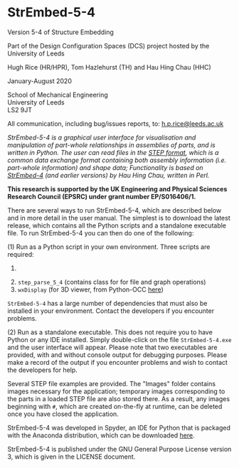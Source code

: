 # StrEmbed-5-4

Version 5-4 of Structure Embedding

Part of the Design Configuration Spaces (DCS) project hosted by the University of Leeds

Hugh Rice (HR/HPR), Tom Hazlehurst (TH) and Hau Hing Chau (HHC)

January-August 2020

School of Mechanical Engineering  
University of Leeds  
LS2 9JT

All communication, including bug/issues reports, to: h.p.rice@leeds.ac.uk

<i> StrEmbed-5-4 is a graphical user interface for visualisation and manipulation of part-whole relationships in assemblies of parts, and is written in Python. The user can read files in the [STEP format](https://en.wikipedia.org/wiki/ISO_10303-21), which is a common data exchange format containing both assembly information (i.e. part-whole information) and shape data; Functionality is based on [StrEmbed-4](https://github.com/hhchau/StrEmbed-4) (and earlier versions) by Hau Hing Chau, written in Perl.</i>  

<b>This research is supported by the UK Engineering and Physical Sciences Research Council (EPSRC) under grant number EP/S016406/1.</b>

There are several ways to run StrEmbed-5-4, which are described below and in more detail in the user manual. The simplest is to download the latest release, which contains all the Python scripts and a standalone executable file. To run StrEmbed-5-4 you can then do one of the following:

(1) Run as a Python script in your own environment. Three scripts are required:

1. ```StrEmbed_5_4 (main script)
2. ```step_parse_5_4``` (contains class for for file and graph operations)
3. ```wxDisplay``` (for 3D viewer, from Python-OCC [here](https://github.com/tpaviot/pythonocc-core))

```StrEmbed-5-4``` has a large number of dependencies that must also be installed in your environment. Contact the developers if you encounter problems.

(2) Run as a standalone executable. This does not require you to have Python or any IDE installed. Simply double-click on the file ```StrEmbed-5-4.exe``` and the user interface will appear. Please note that two executables are provided, with and without console output for debugging purposes. Please make a record of the output if you encounter problems and wish to contact the developers for help.

Several STEP file examples are provided. The "Images" folder contains images necessary for the application; temporary images corresponding to the parts in a loaded STEP file are also stored there. As a result, any images beginning with ```#```, which are created on-the-fly at runtime, can be deleted once you have closed the application.

StrEmbed-5-4 was developed in Spyder, an IDE for Python that is packaged with the Anaconda distribution, which can be downloaded [here](https://www.anaconda.com/distribution/).

StrEmbed-5-4 is published under the GNU General Purpose License version 3, which is given in the LICENSE document.
